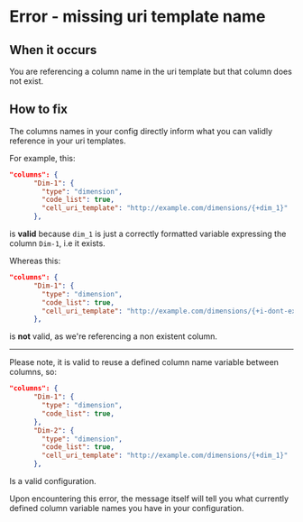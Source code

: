 # Error - missing uri template name

## When it occurs

You are referencing a column name in the uri template but that column does not exist.

## How to fix

The columns names in your config directly inform what you can validly reference in your uri templates.

For example, this:

```json
"columns": {
      "Dim-1": {
        "type": "dimension",
        "code_list": true,
        "cell_uri_template": "http://example.com/dimensions/{+dim_1}"
      },
```

is **valid** because `dim_1` is just a correctly formatted variable expressing the column `Dim-1`, i.e it exists.

Whereas this:

```json
"columns": {
      "Dim-1": {
        "type": "dimension",
        "code_list": true,
        "cell_uri_template": "http://example.com/dimensions/{+i-dont-exist}"
      },
```

is **not** valid, as we're referencing a non existent column.


-----

Please note, it is valid to reuse a defined column name variable between columns, so:

```json
"columns": {
      "Dim-1": {
        "type": "dimension",
        "code_list": true,
      },
      "Dim-2": {
        "type": "dimension",
        "code_list": true,
        "cell_uri_template": "http://example.com/dimensions/{+dim_1}"
      },
```

Is a valid configuration.

Upon encountering this error, the message itself will tell you what currently defined column variable names you have in your configuration.


<!-- TODO: Link to somewhere which helps the user define multi-measure dimensions. -->